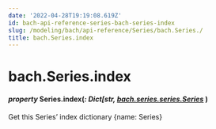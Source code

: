 ```yaml
---
date: '2022-04-28T19:19:08.619Z'
id: bach-api-reference-series-bach-series-index
slug: /modeling/bach/api-reference/Series/bach.Series./
title: bach.Series.index
---
```


# bach.Series.index


#### _property_ Series.index(_: Dict[str, [bach.series.series.Series](/docs/modeling/bach/api-reference/Series/bach.Series/#bach.Series)_ )
Get this Series’ index dictionary {name: Series}

<!-- !! processed by numpydoc !! -->
